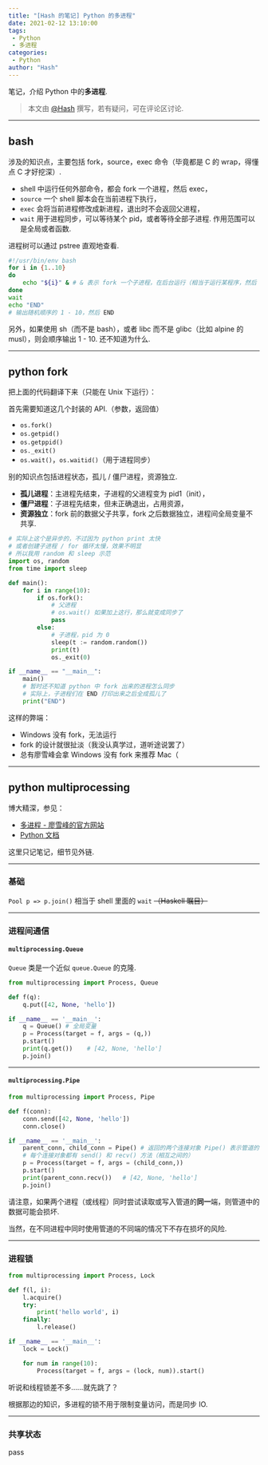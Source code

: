 ```yaml
---
title: "[Hash 的笔记] Python 的多进程"
date: 2021-02-12 13:10:00
tags:
 - Python
 - 多进程
categories:
 - Python
author: "Hash"
---
```


笔记，介绍 Python 中的**多进程**.

> 本文由 [@Hash](https://one.wh0th.ink/) 撰写，若有疑问，可在评论区讨论.

<!-- more -->

---

## bash

涉及的知识点，主要包括 fork，source，exec 命令（毕竟都是 C 的 wrap，得懂点 C 才好挖深）.

 - shell 中运行任何外部命令，都会 fork 一个进程，然后 exec，
 - `source` 一个 shell 脚本会在当前进程下执行，
 - `exec` 会将当前进程修改成新进程，退出时不会返回父进程，
 - `wait` 用于进程同步，可以等待某个 pid，或者等待全部子进程. 作用范围可以是全局或者函数.

进程树可以通过 pstree 直观地查看.

```bash
#!/usr/bin/env bash
for i in {1..10}
do
    echo "${i}" & # & 表示 fork 一个子进程，在后台运行（相当于运行某程序，然后 C-z）
done
wait
echo "END"
# 输出随机顺序的 1 - 10，然后 END
```

另外，如果使用 sh（而不是 bash），或者 libc 而不是 glibc（比如 alpine 的 musl），则会顺序输出 1 - 10. 还不知道为什么. 

---

## python fork

把上面的代码翻译下来（只能在 Unix 下运行）：

首先需要知道这几个封装的 API.（参数，返回值）

 - `os.fork()`
 - `os.getpid()`
 - `os.getppid()`
 - `os._exit()`
 - `os.wait()`，`os.waitid()`（用于进程同步）

别的知识点包括进程状态，孤儿 / 僵尸进程，资源独立.

 - **孤儿进程**：主进程先结束，子进程的父进程变为 pid1（init），
 - **僵尸进程**：子进程先结束，但未正确退出，占用资源，
 - **资源独立**：fork 前的数据父子共享，fork 之后数据独立，进程间全局变量不共享.

```py
# 实际上这个是异步的，不过因为 python print 太快
# 或者创建子进程 / for 循环太慢，效果不明显
# 所以我用 random 和 sleep 示范
import os, random
from time import sleep

def main():
    for i in range(10):
        if os.fork():
            # 父进程
            # os.wait() 如果加上这行，那么就变成同步了
            pass
        else:
            # 子进程，pid 为 0
            sleep(t := random.random())
            print(t)
            os._exit(0)

if __name__ == "__main__":
    main()
    # 暂时还不知道 python 中 fork 出来的进程怎么同步
    # 实际上，子进程们在 END 打印出来之后全成孤儿了
    print("END")
```

这样的弊端：

 - Windows 没有 fork，无法运行
 - fork 的设计就很扯淡（我没认真学过，道听途说罢了）
 - 总有廖雪峰会拿 Windows 没有 fork 来推荐 Mac（

---

## python multiprocessing

博大精深，参见：

 - [多进程 - 廖雪峰的官方网站](https://www.liaoxuefeng.com/wiki/1016959663602400/1017628290184064)
 - [Python 文档](https://docs.python.org/zh-cn/3.9/library/multiprocessing.html)

这里只记笔记，细节见外链.

---

### 基础

`Pool p => p.join()` 相当于 shell 里面的 `wait` ~~（Haskell 瞩目）~~

---

### 进程间通信

#### `multiprocessing.Queue`

`Queue` 类是一个近似 `queue.Queue` 的克隆. 

```py
from multiprocessing import Process, Queue

def f(q):
    q.put([42, None, 'hello'])

if __name__ == '__main__':
    q = Queue() # 全局变量
    p = Process(target = f, args = (q,))
    p.start()
    print(q.get())    # [42, None, 'hello']
    p.join()
```

<!-- placeholder -->

---

#### `multiprocessing.Pipe`

```py
from multiprocessing import Process, Pipe

def f(conn):
    conn.send([42, None, 'hello'])
    conn.close()

if __name__ == '__main__':
    parent_conn, child_conn = Pipe() # 返回的两个连接对象 Pipe() 表示管道的两端
    # 每个连接对象都有 send() 和 recv() 方法（相互之间的）
    p = Process(target = f, args = (child_conn,))
    p.start()
    print(parent_conn.recv())   # [42, None, 'hello']
    p.join()
```

请注意，如果两个进程（或线程）同时尝试读取或写入管道的**同一**端，则管道中的数据可能会损坏. 

当然，在不同进程中同时使用管道的不同端的情况下不存在损坏的风险. 

---

### 进程锁

```py
from multiprocessing import Process, Lock

def f(l, i):
    l.acquire()
    try:
        print('hello world', i)
    finally:
        l.release()

if __name__ == '__main__':
    lock = Lock()

    for num in range(10):
        Process(target = f, args = (lock, num)).start()
```

听说和线程锁差不多……就先跳了？

根据那边的知识，多进程的锁不用于限制变量访问，而是同步 IO.

---

### 共享状态

pass
